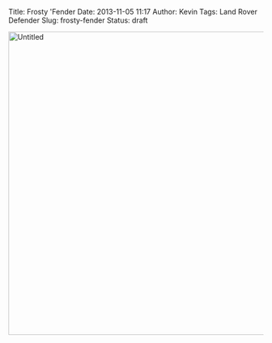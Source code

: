 Title: Frosty 'Fender
Date: 2013-11-05 11:17
Author: Kevin
Tags: Land Rover Defender
Slug: frosty-fender
Status: draft

<a data-flickr-embed="true"  href="https://www.flickr.com/photos/Kevinisageek/25476975555/in/datetaken/" title="Untitled"><img src="https://farm2.staticflickr.com/1617/25476975555_90fef49d79_c.jpg" width="800" height="600" alt="Untitled"></a>
